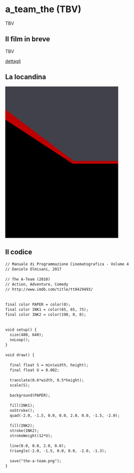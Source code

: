# a_team_the (TBV)

TBV

## Il film in breve
TBV

[dettagli](TBV)

## La locandina
<img src="the-a-team.png"  width="360px" title="a_team_the">


## Il codice
```processing
// Manuale di Programmazione Cinematografica - Volume 4
// Daniele Olmisani, 2017

// The A-Team (2010)
// Action, Adventure, Comedy
// http://www.imdb.com/title/tt0429493/


final color PAPER = color(0);
final color INK1 = color(65, 65, 75);
final color INK2 = color(190, 0, 0);


void setup() {
  size(480, 640);
  noLoop();
}

void draw() {
  
  final float S = min(width, height);
  final float U = 0.002;

  translate(0.6*width, 0.5*height);
  scale(S);
  
  background(PAPER);
  
  fill(INK1);
  noStroke();
  quad(-2.0, -1.5, 0.0, 0.0, 2.0, 0.0, -1.5, -2.0);
  
  fill(INK2);
  stroke(INK2);
  strokeWeight(12*U);
  
  line(0.0, 0.0, 2.0, 0.0);
  triangle(-2.0, -1.5, 0.0, 0.0, -2.0, -1.3);
  
  save("the-a-team.png");
}
```
